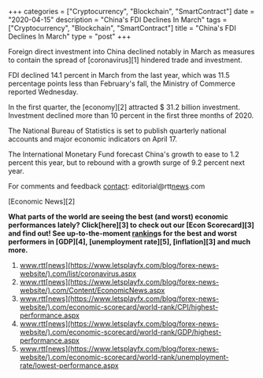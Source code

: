 +++
categories = ["Cryptocurrency", "Blockchain", "SmartContract"]
date = "2020-04-15"
description = "China's FDI Declines In March"
tags = ["Cryptocurrency", "Blockchain", "SmartContract"]
title = "China's FDI Declines In March"
type = "post"
+++

Foreign direct investment into China declined notably in March as
measures to contain the spread of [coronavirus][1] hindered trade and
investment.

FDI declined 14.1 percent in March from the last year, which was 11.5
percentage points less than February's fall, the Ministry of Commerce
reported Wednesday.

In the first quarter, the [economy][2] attracted $ 31.2 billion
investment. Investment declined more than 10 percent in the first three
months of 2020.

The National Bureau of Statistics is set to publish quarterly national
accounts and major economic indicators on April 17.

The International Monetary Fund forecast China's growth to ease to 1.2
percent this year, but to rebound with a growth surge of 9.2 percent
next year.

For comments and feedback [contact](https://www.playgroundfx.com/contact/): editorial@rtt[news](https://www.letsplayfx.com/blog/forex-news-website/).com

[Economic News][2]

 **What parts of the world are seeing the best (and worst) economic
performances lately? Click[here][3] to check out our [Econ Scorecard][3]
and find out! See up-to-the-moment [ranking](https://www.playgroundfx.com/blog/crypto-exchange-ranking/)s for the best and worst
performers in [GDP][4], [unemployment rate][5], [inflation][3] and much
more.**

   1. www.rtt[news](https://www.letsplayfx.com/blog/forex-news-website/).com/list/coronavirus.aspx
   2. www.rtt[news](https://www.letsplayfx.com/blog/forex-news-website/).com/Content/EconomicNews.aspx
   3. www.rtt[news](https://www.letsplayfx.com/blog/forex-news-website/).com/economic-scorecard/world-rank/CPI/highest-performance.aspx
   4. www.rtt[news](https://www.letsplayfx.com/blog/forex-news-website/).com/economic-scorecard/world-rank/GDP/highest-performance.aspx
   5. www.rtt[news](https://www.letsplayfx.com/blog/forex-news-website/).com/economic-scorecard/world-rank/unemployment-rate/lowest-performance.aspx